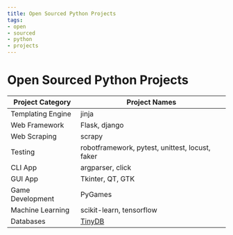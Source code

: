 ```yaml
---
title: Open Sourced Python Projects
tags:
- open
- sourced
- python
- projects
---
```


# Open Sourced Python Projects

<TagLinks />

Project Category | Project Names
-----------------|--------------------
Templating Engine   | jinja
Web Framework       | Flask, django
Web Scraping        | scrapy
Testing             | robotframework, pytest, unittest, locust, faker
CLI App             | argparser, click
GUI App             | Tkinter, QT, GTK
Game Development    | PyGames
Machine Learning    | scikit-learn, tensorflow
Databases           | [TinyDB](https://github.com/msiemens/tinydb)



<Footer />
